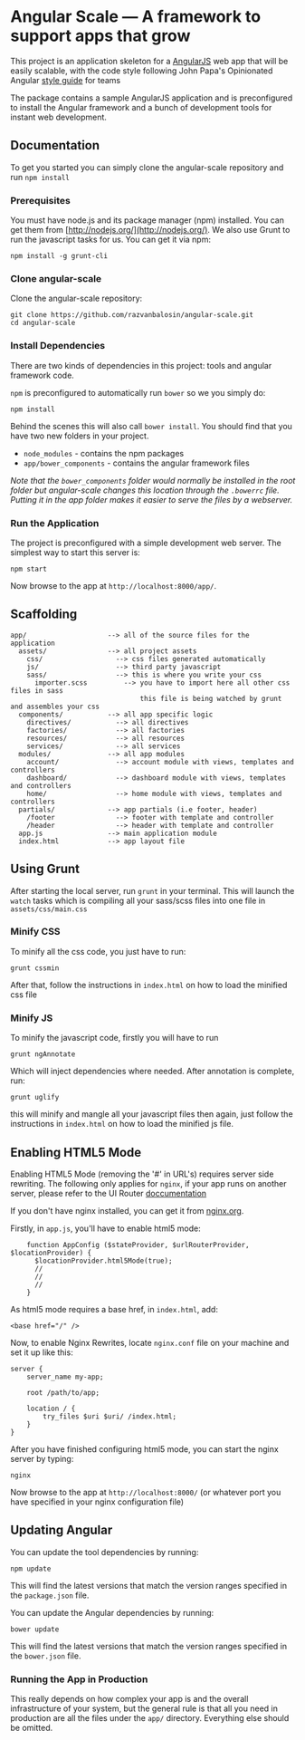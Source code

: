 # Angular Scale — A framework to support apps that grow

This project is an application skeleton for a [AngularJS](http://angularjs.org/) web app that will be easily scalable, with the code style following John Papa's Opinionated Angular [style guide](https://github.com/johnpapa/angular-styleguide#angular-style-guide) for teams

The package contains a sample AngularJS application and is preconfigured to install the Angular
framework and a bunch of development tools for instant web development.

## Documentation

To get you started you can simply clone the angular-scale repository and run `npm install`

### Prerequisites

You must have node.js and its package manager (npm) installed. You can get them from [http://nodejs.org/](http://nodejs.org/).
We also use Grunt to run the javascript tasks for us. You can get it via npm:

```
npm install -g grunt-cli
```

### Clone angular-scale

Clone the angular-scale repository:

```
git clone https://github.com/razvanbalosin/angular-scale.git
cd angular-scale
```

### Install Dependencies

There are two kinds of dependencies in this project: tools and angular framework code.

`npm` is preconfigured to automatically run `bower` so we you simply do:

```
npm install
```

Behind the scenes this will also call `bower install`.  You should find that you have two new
folders in your project.

* `node_modules` - contains the npm packages
* `app/bower_components` - contains the angular framework files

*Note that the `bower_components` folder would normally be installed in the root folder but
angular-scale changes this location through the `.bowerrc` file.  Putting it in the app folder makes
it easier to serve the files by a webserver.*

### Run the Application

The project is preconfigured with a simple development web server.  The simplest way to start
this server is:

```
npm start
```

Now browse to the app at `http://localhost:8000/app/`.



## Scaffolding

```
app/                    --> all of the source files for the application
  assets/               --> all project assets
    css/                  --> css files generated automatically
    js/                   --> third party javascript
    sass/                 --> this is where you write your css
      importer.scss         --> you have to import here all other css files in sass
                                this file is being watched by grunt and assembles your css
  components/           --> all app specific logic
    directives/           --> all directives
    factories/            --> all factories
    resources/            --> all resources
    services/             --> all services
  modules/              --> all app modules
    account/              --> account module with views, templates and controllers
    dashboard/            --> dashboard module with views, templates and controllers
    home/                 --> home module with views, templates and controllers
  partials/             --> app partials (i.e footer, header)
    /footer               --> footer with template and controller
    /header               --> header with template and controller
  app.js                --> main application module
  index.html            --> app layout file
```

## Using Grunt

After starting the local server, run `grunt` in your terminal. This will launch the `watch` tasks
which is compiling all your sass/scss files into one file in `assets/css/main.css`

### Minify CSS

To minify all the css code, you just have to run:

```
grunt cssmin
```

After that, follow the instructions in `index.html` on how to load the minified css file

### Minify JS

To minify the javascript code, firstly you will have to run

```
grunt ngAnnotate
```

Which will inject dependencies where needed. After annotation is complete, run:

```
grunt uglify
```

this will minify and mangle all your javascript files then again, just follow the instructions in
`index.html` on how to load the minified js file.

## Enabling HTML5 Mode

Enabling HTML5 Mode (removing the '#' in URL's) requires server side rewriting. The following only applies
for `nginx`, if your app runs on another server, please refer to the UI Router [doccumentation](https://github.com/angular-ui/ui-router/wiki/Frequently-Asked-Questions#how-to-configure-your-server-to-work-with-html5mode)

If you don't have nginx installed, you can get it from [nginx.org](http://nginx.org/en/download.html).

Firstly, in `app.js`, you'll have to enable html5 mode:

```
    function AppConfig ($stateProvider, $urlRouterProvider, $locationProvider) {
      $locationProvider.html5Mode(true);
      //
      //
      //
    }
```

As html5 mode requires a base href, in `index.html`, add:


```
<base href="/" />
```


Now, to enable Nginx Rewrites, locate `nginx.conf` file on your machine and set it up like this:


```
server {
    server_name my-app;

    root /path/to/app;

    location / {
        try_files $uri $uri/ /index.html;
    }
}
```


After you have finished configuring html5 mode, you can start the nginx server by typing:


```
nginx
```


Now browse to the app at `http://localhost:8000/` (or whatever port you have specified in your nginx configuration file)




## Updating Angular

You can update the tool dependencies by running:

```
npm update
```

This will find the latest versions that match the version ranges specified in the `package.json` file.

You can update the Angular dependencies by running:

```
bower update
```

This will find the latest versions that match the version ranges specified in the `bower.json` file.


### Running the App in Production

This really depends on how complex your app is and the overall infrastructure of your system, but
the general rule is that all you need in production are all the files under the `app/` directory.
Everything else should be omitted.
